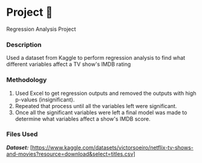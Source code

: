 # Project 📌
Regression Analysis Project
### Description
Used a dataset from Kaggle to perform regression analysis to find what different variables affect a TV show's IMDB rating
### Methodology
1. Used Excel to get regression outputs and removed the outputs with high p-values (insignificant).
2. Repeated that process until all the variables left were significant.
3. Once all the significant variables were left a final model was made to determine what variables affect a show's IMDB score.
### Files Used
***Dataset:*** [https://www.kaggle.com/datasets/victorsoeiro/netflix-tv-shows-and-movies?resource=download&select=titles.csv]
